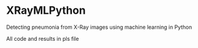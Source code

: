 # XRayMLPython
Detecting pneumonia from X-Ray images using machine learning in Python

All code and results in pls file
